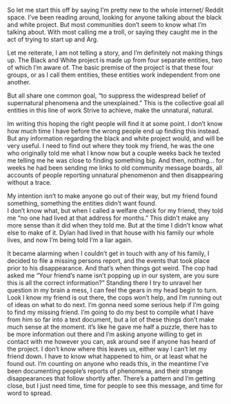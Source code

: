   So let me start this off by saying I’m pretty new to the whole internet/ Reddit space. 
I’ve been reading around, looking for anyone talking about the black and white project. But most communities don’t seem to know what I’m talking about. With most calling me a troll, or saying they caught me in the act of trying to start up and Arg. 
   
  Let me reiterate, I am not telling a story, and I’m definitely not making things up. The Black and White project is made up from four separate entities, two of which I’m aware of. 
The basic premise of the project is that these four groups, or as I call them entities, these entities work independent from one another. 

  But all share one common goal, “to suppress the widespread belief of supernatural phenomena and the unexplained.” This is the collective goal all entities in this line of work 
Strive to achieve, make the unnatural, natural. 
   
  Im writing this hoping the right people will find it at some point. I don’t know how much time I have before the wrong people end up finding this instead. But any information regarding the black and white project would, and will be very useful. I need to find out where they took my friend, he was the one who originally told me what I know now but a couple weeks back he texted me telling me he was close to finding something big. And then, nothing… for weeks he had been sending me links to old community message boards, all accounts of people reporting unnatural phenomenon and then disappearing without a trace.

  My intention isn’t to make anyone go out of their way, but my friend found something, something the entities didn’t want found.  
I don’t know what, but when I called a welfare check for my friend, they told me “no one had lived at that address for months.” This didn’t make any more sense than it did when they told me. But at the time I didn’t know what else to make of it. Dylan had lived in that house with his family our whole lives, and now I’m being told I’m a liar again. 

  
  It became alarming when I couldn’t get in touch with any of his family, I decided to file a missing persons report, and the events that took place prior to his disappearance. And that’s when things got weird. The cop had asked me “Your friend’s name isn’t popping up  in our system, are you sure this is all the correct information?”   Standing there I try to unravel her question in my brain a mess, I can feel the gears in my head begin to turn. Look I know my friend is out there, the cops won’t help, and I’m running out of ideas on what to do next. I’m gonna need some serious help if I’m going to find my missing friend. I’m going to do my best to compile what I have from him so far into a text document, but a lot of these things don’t make much sense at the moment. it’s like he gave me half a puzzle, there has to be more information out there and I’m asking anyone willing to get in contact with me however you can, ask around see if anyone has heard of the project.
  I don’t know where this leaves us, either way I can’t let my friend down. I have to know what happened to him, or at least what he found out. I’m counting on anyone who reads this, in the meantime I’ve been documenting people’s  reports of phenomena, and their strange disappearances that follow shortly after. There’s a pattern and I’m getting close, but I just need time, time for people to see this message, and time for word to spread. 
